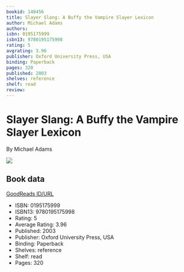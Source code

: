 ```yaml
---
bookid: 140456
title: Slayer Slang: A Buffy the Vampire Slayer Lexicon
author: Michael Adams
authors: 
isbn: 0195175999
isbn13: 9780195175998
rating: 5
avgrating: 3.96
publisher: Oxford University Press, USA
binding: Paperback
pages: 320
published: 2003
shelves: reference
shelf: read
review: 
---
```


# Slayer Slang: A Buffy the Vampire Slayer Lexicon

By Michael Adams

![](https://i.gr-assets.com/images/S/compressed.photo.goodreads.com/books/1340737779l/140456.jpg)

## Book data

[GoodReads ID/URL](https://www.goodreads.com/book/show/140456)

- ISBN: 0195175999
- ISBN13: 9780195175998
- Rating: 5
- Average Rating: 3.96
- Published: 2003
- Publisher: Oxford University Press, USA
- Binding: Paperback
- Shelves: reference
- Shelf: read
- Pages: 320


